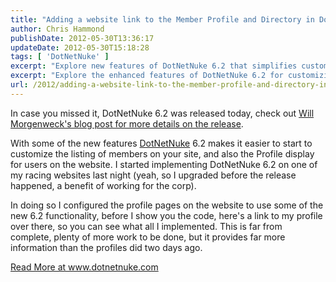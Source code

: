 ```yaml
---
title: "Adding a website link to the Member Profile and Directory in DotNetNuke 6.2"
author: Chris Hammond
publishDate: 2012-05-30T13:36:17
updateDate: 2012-05-30T15:18:28
tags: [ 'DotNetNuke' ]
excerpt: "Explore new features of DotNetNuke 6.2 that simplifies customization of member listings and profile displays on your website."
excerpt: "Explore the enhanced features of DotNetNuke 6.2 for customizing member listings and user profiles on your site. Upgrade now for an improved user experience!"
url: /2012/adding-a-website-link-to-the-member-profile-and-directory-in-dotnetnuke-62  # Use the generated URL with year
---
```

<p>In case you missed it, DotNetNuke 6.2 was released today, check out <a href="/Resources/Blogs/EntryId/3390/Announcing-DotNetNuke-6-2.aspx" target="_blank">Will Morgenweck's blog post for more details on the release</a>. </p> <p>With some of the new features <a href="https://www.dotnetnuke.com/" target="_blank">DotNetNuke</a> 6.2 makes it easier to start to customize the listing of members on your site, and also the Profile display for users on the website. I started implementing DotNetNuke 6.2 on one of my racing websites last night (yeah, so I upgraded before the release happened, a benefit of working for the corp).</p> <p>In doing so I configured the profile pages on the website to use some of the new 6.2 functionality, before I show you the code, here's a link to my profile over there, so you can see what all I implemented. This is far from complete, plenty of more work to be done, but it provides far more information than the profiles did two days ago.</p>  <a href="https://www.dotnetnuke.com/Resources/Blogs/EntryId/3392/Adding-a-website-link-to-the-Member-Profile-and-Directory-in-DotNetNuke-6-2.aspx">Read More at www.dotnetnuke.com</a>


